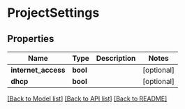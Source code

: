 # ProjectSettings



## Properties
Name | Type | Description | Notes
------------ | ------------- | ------------- | -------------
**internet_access** | **bool** |  | [optional] 
**dhcp** | **bool** |  | [optional] 

[[Back to Model list]](../README.md#documentation-for-models) [[Back to API list]](../README.md#documentation-for-api-endpoints) [[Back to README]](../README.md)


